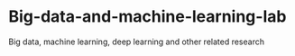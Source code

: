 # Big-data-and-machine-learning-lab
Big data, machine learning, deep learning and other related research
